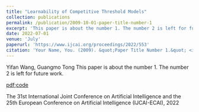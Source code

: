 ```yaml
---
title: "Learnability of Competitive Threshold Models"
collection: publications
permalink: /publication/2009-10-01-paper-title-number-1
excerpt: 'This paper is about the number 1. The number 2 is left for future work.'
date: 2022-07-01
venue: 'July'
paperurl: 'https://www.ijcai.org/proceedings/2022/553'
citation: 'Your Name, You. (2009). &quot;Paper Title Number 1.&quot; <i>Journal 1</i>. 1(1).'
---
```

Yifan Wang, Guangmo Tong
This paper is about the number 1. The number 2 is left for future work.

[pdf](chrome-extension://efaidnbmnnnibpcajpcglclefindmkaj/https://www.ijcai.org/proceedings/2022/0553.pdf);[code](https://github.com/cdslabamotong/LTInfLearning)

The 31st International Joint Conference on Artificial Intelligence and the 25th European Conference on Artificial Intelligence (IJCAI-ECAI), 2022
